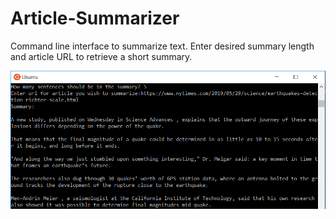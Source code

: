 # Article-Summarizer
Command line interface to summarize text. Enter desired summary length and article URL to retrieve a short summary.

![example](https://github.com/khanmoha/Article-Summarizer/blob/master/pictures/screenshot.PNG?raw=true)
